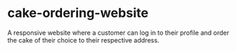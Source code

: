 # cake-ordering-website
A responsive website where a customer can log in to their profile and order the cake of their choice to their respective address.
